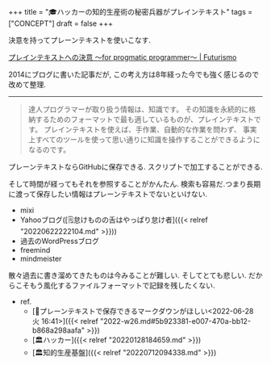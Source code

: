 +++
title = "🎓ハッカーの知的生産術の秘密兵器がプレインテキスト"
tags = ["CONCEPT"]
draft = false
+++

決意を持ってプレーンテキストを使いこなす.

[プレインテキストへの決意 ～for progmatic programmer～ | Futurismo](https://futurismo.biz/archives/2209/)

2014にブログに書いた記事だが, この考え方は8年経った今でも強く感じるので改めて整理.

---

> 達人プログラマーが取り扱う情報は、知識です。 その知識を永続的に格納するためのフォーマットで最も適しているものが、プレインテキストです。 プレインテキストを使えば、手作業、自動的な作業を問わず、 事実上すべてのツールを使って思い通りに知識を操作することができるようになるのです。

プレーンテキストならGitHubに保存できる. スクリプトで加工することができる.

そして時間が経ってもそれを参照することがかんたん. 検索も容易だ.つまり長期に渡って保存したい情報はプレーンテキストでないといけない.

-   mixi
-   Yahooブログ([🗒怠けものの舌はやっぱり怠け者]({{< relref "20220622222104.md" >}}))
-   過去のWordPressブログ
-   freemind
-   mindmeister

散々過去に書き溜めてきたものは今みることが難しい. そしてとても悲しい. だからこそもう風化するファイルフォーマットで記録を残したくない.

-   ref.
    -   [💭プレーンテキストで保存できるマークダウンがほしい<2022-06-28 火 16:41>]({{< relref "2022-w26.md#5b923381-e007-470a-bb12-b868a298aafa" >}})
    -   [🏛ハッカー]({{< relref "20220128184659.md" >}})
    -   [🏛知的生産基盤]({{< relref "20220712094338.md" >}})
